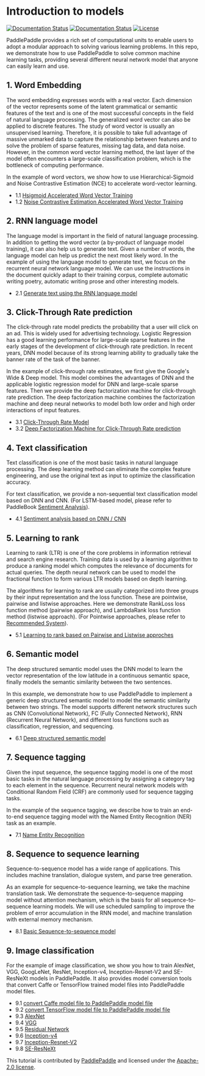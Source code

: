 # Introduction to models

[![Documentation Status](https://img.shields.io/badge/docs-latest-brightgreen.svg?style=flat)](https://github.com/PaddlePaddle/models)
[![Documentation Status](https://img.shields.io/badge/中文文档-最新-brightgreen.svg)](https://github.com/PaddlePaddle/models)
[![License](https://img.shields.io/badge/license-Apache%202-blue.svg)](LICENSE)

PaddlePaddle provides a rich set of computational units to enable users to adopt a modular approach to solving various learning problems. In this repo, we demonstrate how to use PaddlePaddle to solve common machine learning tasks, providing several different neural network model that anyone can easily learn and use.

## 1. Word Embedding

The word embedding expresses words with a real vector. Each dimension of the vector represents some of the latent grammatical or semantic features of the text and is one of the most successful concepts in the field of natural language processing. The generalized word vector can also be applied to discrete features. The study of word vector is usually an unsupervised learning. Therefore, it is possible to take full advantage of massive unmarked data to capture the relationship between features and to solve the problem of sparse features, missing tag data, and data noise. However, in the common word vector learning method, the last layer of the model often encounters a large-scale classification problem, which is the bottleneck of computing performance.

In the example of word vectors, we show how to use Hierarchical-Sigmoid and Noise Contrastive Estimation (NCE) to accelerate word-vector learning.

- 1.1 [Hsigmoid Accelerated Word Vector Training](https://github.com/PaddlePaddle/models/tree/develop/hsigmoid)
- 1.2 [Noise Contrastive Estimation Accelerated Word Vector Training](https://github.com/PaddlePaddle/models/tree/develop/nce_cost)


## 2. RNN language model

The language model is important in the field of natural language processing. In addition to getting the word vector (a by-product of language model training), it can also help us to generate text. Given a number of words, the language model can help us predict the next most likely word. In the example of using the language model to generate text, we focus on the recurrent neural network language model. We can use the instructions in the document quickly adapt to their training corpus, complete automatic writing poetry, automatic writing prose and other interesting models.

- 2.1 [Generate text using the RNN language model](https://github.com/PaddlePaddle/models/tree/develop/generate_sequence_by_rnn_lm)

## 3. Click-Through Rate prediction
The click-through rate model predicts the probability that a user will click on an ad. This is widely used for advertising technology. Logistic Regression has a good learning performance for large-scale sparse features in the early stages of the development of click-through rate prediction. In recent years, DNN model because of its strong learning ability to gradually take the banner rate of the task of the banner.

In the example of click-through rate estimates, we first give the Google's Wide & Deep model. This model combines the advantages of DNN and the applicable logistic regression model for DNN and large-scale sparse features. Then we provide the deep factorization machine for click-through rate prediction. The deep factorization machine combines the factorization machine and deep neural networks to model both low order and high order interactions of input features.

- 3.1 [Click-Through Rate Model](https://github.com/PaddlePaddle/models/tree/develop/ctr)
- 3.2 [Deep Factorization Machine for Click-Through Rate prediction](https://github.com/PaddlePaddle/models/tree/develop/deep_fm)

## 4. Text classification

Text classification is one of the most basic tasks in natural language processing. The deep learning method can eliminate the complex feature engineering, and use the original text as input to optimize the classification accuracy.

For text classification, we provide a non-sequential text classification model based on DNN and CNN. (For LSTM-based model, please refer to PaddleBook [Sentiment Analysis](http://www.paddlepaddle.org/docs/develop/book/06.understand_sentiment/index.html)).

- 4.1 [Sentiment analysis based on DNN / CNN](https://github.com/PaddlePaddle/models/tree/develop/text_classification)

## 5. Learning to rank

Learning to rank (LTR) is one of the core problems in information retrieval and search engine research. Training data is used by a learning algorithm to produce a ranking model which computes the relevance of documents for actual queries.
The depth neural network can be used to model the fractional function to form various LTR models based on depth learning.

The algorithms for learning to rank are usually categorized into three groups by their input representation and the loss function. These are pointwise, pairwise and listwise approaches. Here we demonstrate RankLoss loss function method (pairwise approach), and LambdaRank loss function method (listwise approach). (For Pointwise approaches, please refer to [Recommended System](http://www.paddlepaddle.org/docs/develop/book/05.recommender_system/index.html)).

- 5.1 [Learning to rank based on Pairwise and Listwise approches](https://github.com/PaddlePaddle/models/tree/develop/ltr)

## 6. Semantic model
The deep structured semantic model uses the DNN model to learn the vector representation of the low latitude in a continuous semantic space, finally models the semantic similarity between the two sentences.

In this example, we demonstrate how to use PaddlePaddle to implement a generic deep structured semantic model to model the semantic similarity between two strings. The model supports different network structures such as CNN (Convolutional Network), FC (Fully Connected Network), RNN (Recurrent Neural Network), and different loss functions such as classification, regression, and sequencing.

- 6.1 [Deep structured semantic model](https://github.com/PaddlePaddle/models/tree/develop/dssm)

## 7. Sequence tagging

Given the input sequence, the sequence tagging model is one of the most basic tasks in the natural language processing by assigning a category tag to each element in the sequence. Recurrent neural network models with Conditional Random Field (CRF) are commonly used for sequence tagging tasks.

In the example of the sequence tagging, we describe how to train an end-to-end sequence tagging model with the Named Entity Recognition (NER) task as an example.

- 7.1 [Name Entity Recognition](https://github.com/PaddlePaddle/models/tree/develop/sequence_tagging_for_ner)

## 8. Sequence to sequence learning

Sequence-to-sequence model has a wide range of applications. This includes machine translation, dialogue system, and parse tree generation.

As an example for sequence-to-sequence learning, we take the machine translation task. We demonstrate the sequence-to-sequence mapping model without attention mechanism, which is the basis for all sequence-to-sequence learning models. We will use scheduled sampling to improve the problem of error accumulation in the RNN model, and machine translation with external memory mechanism.

- 8.1 [Basic Sequence-to-sequence model](https://github.com/PaddlePaddle/models/tree/develop/nmt_without_attention)

## 9. Image classification

For the example of image classification, we show you how to train AlexNet, VGG, GoogLeNet, ResNet, Inception-v4, Inception-Resnet-V2 and SE-ResNeXt models in PaddlePaddle. It also provides model conversion tools that convert Caffe or TensorFlow trained model files into PaddlePaddle model files.

- 9.1 [convert Caffe model file to PaddlePaddle model file](https://github.com/PaddlePaddle/models/tree/develop/image_classification/caffe2paddle)
- 9.2 [convert TensorFlow model file to PaddlePaddle model file](https://github.com/PaddlePaddle/models/tree/develop/image_classification/tf2paddle)
- 9.3 [AlexNet](https://github.com/PaddlePaddle/models/tree/develop/image_classification)
- 9.4 [VGG](https://github.com/PaddlePaddle/models/tree/develop/image_classification)
- 9.5 [Residual Network](https://github.com/PaddlePaddle/models/tree/develop/image_classification)
- 9.6 [Inception-v4](https://github.com/PaddlePaddle/models/tree/develop/image_classification)
- 9.7 [Inception-Resnet-V2](https://github.com/PaddlePaddle/models/tree/develop/image_classification)
- 9.8 [SE-ResNeXt](https://github.com/PaddlePaddle/models/tree/develop/image_classification)

This tutorial is contributed by [PaddlePaddle](https://github.com/PaddlePaddle/Paddle) and licensed under the [Apache-2.0 license](LICENSE).
